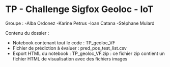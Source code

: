 # TP - Challenge Sigfox Geoloc - IoT
Groupe :
-Alba Ordonez
-Karine Petrus
-Ioan Catana
-Stéphane Mulard

Contenu du dossier :

- Notebook contenant tout le code : TP_geoloc_VF
- Fichier de prédiction à évaluer : pred_pos_test_list.csv
- Export HTML du notebook : TP_geoloc_VF.zip : ce fichier zip contient un fichier HTML de visualisation avec des fichiers images
